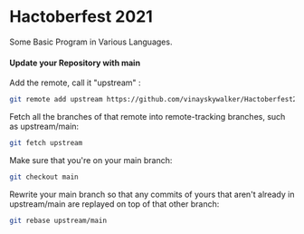 # Hactoberfest 2021
Some Basic Program in Various Languages.


#### Update your Repository with main

Add the remote, call it "upstream" :

```bash
git remote add upstream https://github.com/vinayskywalker/Hactoberfest2021
```

 Fetch all the branches of that remote into remote-tracking branches,
 such as upstream/main:

```bash
git fetch upstream 
```

Make sure that you're on your main branch:

```bash
git checkout main 
```

Rewrite your main branch so that any commits of yours that
aren't already in upstream/main are replayed on top of that
other branch:

```bash
git rebase upstream/main
```


